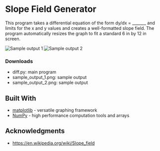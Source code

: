 # Slope Field Generator

This program takes a differential equation of the form dy/dx = _______ and limits for the x and y values and creates a well-formatted slope field. The program automatically resizes the graph to fit a standard 6 in by 12 in screen.

![Sample output 1](https://github.com/satvick16/slope-field-generator/blob/master/sample_output_1.png?raw=true)
![Sample output 2](https://github.com/satvick16/slope-field-generator/blob/master/sample_output_2.png?raw=true)

### Downloads

* diff.py: main program
* sample_output_1.png: sample output
* sample_output_2.png: sample output

## Built With

* [matplotlib](https://matplotlib.org/) - versatile graphing framework
* [NumPy](https://numpy.org/) - high performance computation tools and arrays

## Acknowledgments

* https://en.wikipedia.org/wiki/Slope_field
